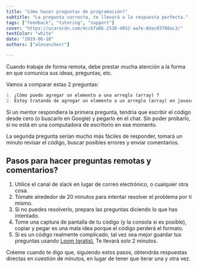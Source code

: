 ```yaml
---
title: "Cómo hacer preguntas de programación?"
subtitle: "La pregunta correcta, te llevará a la respuesta perfecta."
tags: ["feedback", "tutoring", "support"]
cover: "https://ucarecdn.com/4cc6fa0b-2530-4052-aa7e-8dac03788ac3/"
textColor: "white"
date: "2019-06-18"
authors: ["alesanchezr"]

---
```


Cuando trabaje de forma remota, debe prestar mucha atención a la forma en que comunica sus ideas, preguntas, etc.

Vamos a comparar estas 2 preguntas:
```md
1. ¿Cómo puedo agregar un elemento a una arreglo (array) ?
2. Estoy tratando de agregar un elemento a un arreglo (array) en javascript, este es mi código pero no funciona (captura de pantalla), ¿qué estoy haciendo mal?
```

Si un mentor respondiera la primera pregunta, tendría que escribir el código desde cero (o buscarlo en Google) y pegarlo en el chat. Sin poder probarlo, si no está en una computadora de escritorio en ese momento.

La segunda pregunta serían mucho más fáciles de responder, tomará un minuto revisar el código, buscar posibles errores y enviar comentarios.

## Pasos para hacer preguntas remotas y comentarios?

1. Utilice el canal de slack en lugar de correo electrónico, o cualquier otra cosa.
2. Tómate alrededor de 20 minutos para intentar resolver el problema por ti mismo.
3. Si no puedes resolverlo, prepara las preguntas diciendo lo que has intentado.
4. Tome una captura de pantalla de tu código (y la consola si es posible), copiar y pegar es una mala idea porque el código perderá el formato.
5. Si es un código realmente complicado, tal vez sea mejor guardar tus preguntas usando [Loom (gratis)](https://www.loom.com/), Te llevará solo 2 minutos.

Créeme cuando te digo que, siguiendo estos pasos, obtendrás respuestas directas en cuestión de minutos, en lugar de tener que iterar una y otra vez.
